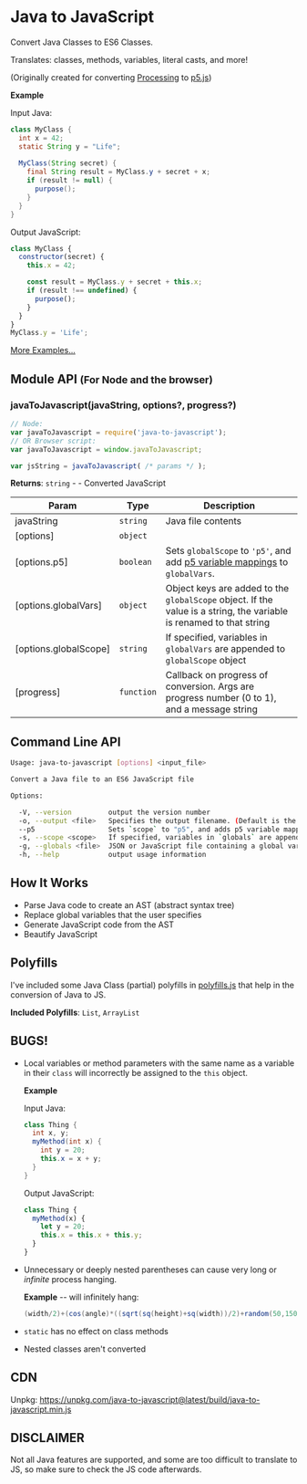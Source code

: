 # Java to JavaScript
Convert Java Classes to ES6 Classes.

Translates: classes, methods, variables, literal casts, and more!

(Originally created for converting [Processing](https://processing.org/) to [p5.js](https://p5js.org/))

__Example__

Input Java:
```java
class MyClass {
  int x = 42;
  static String y = "Life";
  
  MyClass(String secret) {
    final String result = MyClass.y + secret + x;
    if (result != null) {
      purpose();
    }
  }
}
```
Output JavaScript:
```javascript
class MyClass {
  constructor(secret) {
    this.x = 42;

    const result = MyClass.y + secret + this.x;
    if (result !== undefined) {
      purpose();
    }
  }
}
MyClass.y = 'Life';
```
[More Examples...](./examples)

## Module API <small>(For Node and the browser)</small>

### javaToJavascript(javaString, options?, progress?)
```js
// Node:
var javaToJavascript = require('java-to-javascript');
// OR Browser script:
var javaToJavascript = window.javaToJavascript;

var jsString = javaToJavascript( /* params */ );
```

**Returns**: <code>string</code> - - Converted JavaScript  

| Param | Type | Description |
| --- | --- | --- |
| javaString | <code>string</code> | Java file contents |
| [options] | <code>object</code> |  |
| [options.p5] | <code>boolean</code> | Sets `globalScope` to `'p5'`, and add [p5 variable mappings](./p5_globals.js) to `globalVars`. |
| [options.globalVars] | <code>object</code> | Object keys are added to the `globalScope` object.  If the value is a string, the variable is renamed to that string |
| [options.globalScope] | <code>string</code> | If specified, variables in `globalVars` are appended to `globalScope` object |
| [progress] | <code>function</code> | Callback on progress of conversion. Args are progress number (0 to 1), and a message string |

## Command Line API
```bash
Usage: java-to-javascript [options] <input_file>

Convert a Java file to an ES6 JavaScript file

Options:

  -V, --version         output the version number
  -o, --output <file>   Specifies the output filename. (Default is the input filename with a .js extension)
  --p5                  Sets `scope` to "p5", and adds p5 variable mappings to `globals`
  -s, --scope <scope>   If specified, variables in `globals` are appended to `scope` object
  -g, --globals <file>  JSON or JavaScript file containing a global variable mapping. See README
  -h, --help            output usage information

```

## How It Works
- Parse Java code to create an AST (abstract syntax tree) 
- Replace global variables that the user specifies
- Generate JavaScript code from the AST
- Beautify JavaScript

## Polyfills
I've included some Java Class (partial) polyfills in [polyfills.js](./polyfills.js) that help in the conversion of Java to JS.

__Included Polyfills__: `List`, `ArrayList`

## BUGS!

- Local variables or method parameters with the same name as a variable in their `class` will incorrectly be assigned to the `this` object.
  
  __Example__

  Input Java:
  ```java
  class Thing {
    int x, y;
    myMethod(int x) {
      int y = 20;
      this.x = x + y;
    }
  }
  ```
  Output JavaScript:
  ```javascript
  class Thing {
    myMethod(x) {
      let y = 20;
      this.x = this.x + this.y;
    }
  }
  ```

- Unnecessary or deeply nested parentheses can cause very long or *infinite* process hanging.
  
  __Example__ -- will infinitely hang:
  ```java
  (width/2)+(cos(angle)*((sqrt(sq(height)+sq(width))/2)+random(50,150)));
  ```
- `static` has no effect on class methods
- Nested classes aren't converted

## CDN
Unpkg: https://unpkg.com/java-to-javascript@latest/build/java-to-javascript.min.js

## DISCLAIMER
Not all Java features are supported, and some are too difficult to translate to JS, so make sure to check the JS code afterwards.
